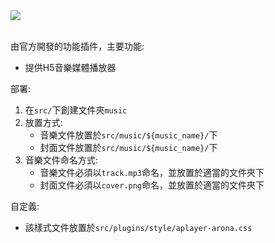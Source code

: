 <a href="https://github.com/DIYgod/APlayer">
  <img src="https://img.shields.io/badge/based_on-aplayer-blue"/>
</a>
<br/>
<br/>

由官方開發的功能插件，主要功能:
- 提供H5音樂媒體播放器

部署:
1. 在```src/```下創建文件夾```music```
2. 放置方式:
   - 音樂文件放置於```src/music/${music_name}/```下
   - 封面文件放置於```src/music/${music_name}/```下
3. 音樂文件命名方式:
   - 音樂文件必須以```track.mp3```命名，並放置於適當的文件夾下
   - 封面文件必須以```cover.png```命名，並放置於適當的文件夾下

自定義:
- 該樣式文件放置於```src/plugins/style/aplayer-arona.css```
